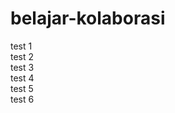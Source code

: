 # belajar-kolaborasi

test 1 <br> 
test 2 <br> 
test 3 <br> 
test 4 <br> 
test 5 <br> 
test 6 <br> 

